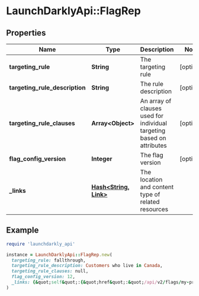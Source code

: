# LaunchDarklyApi::FlagRep

## Properties

| Name | Type | Description | Notes |
| ---- | ---- | ----------- | ----- |
| **targeting_rule** | **String** | The targeting rule | [optional] |
| **targeting_rule_description** | **String** | The rule description | [optional] |
| **targeting_rule_clauses** | **Array&lt;Object&gt;** | An array of clauses used for individual targeting based on attributes | [optional] |
| **flag_config_version** | **Integer** | The flag version | [optional] |
| **_links** | [**Hash&lt;String, Link&gt;**](Link.md) | The location and content type of related resources |  |

## Example

```ruby
require 'launchdarkly_api'

instance = LaunchDarklyApi::FlagRep.new(
  targeting_rule: fallthrough,
  targeting_rule_description: Customers who live in Canada,
  targeting_rule_clauses: null,
  flag_config_version: 12,
  _links: {&quot;self&quot;:{&quot;href&quot;:&quot;/api/v2/flags/my-project/my-flag&quot;,&quot;type&quot;:&quot;application/json&quot;}}
)
```

